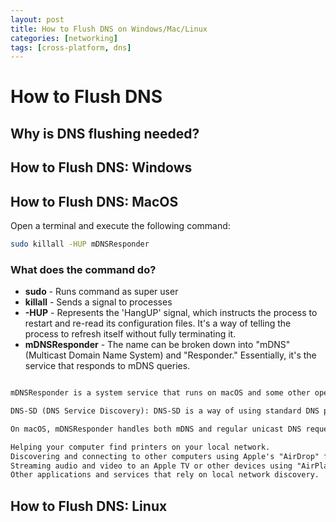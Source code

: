 ```yaml
---
layout: post
title: How to Flush DNS on Windows/Mac/Linux
categories: [networking]
tags: [cross-platform, dns]
---
```


# How to Flush DNS

## Why is DNS flushing needed?

## How to Flush DNS: Windows

## How to Flush DNS: MacOS
Open a terminal and execute the following command: 
```sh
sudo killall -HUP mDNSResponder
```
### What does the command do?
* **sudo** - Runs command as super user
* **killall** - Sends a signal to processes
* **-HUP** - Represents the 'HangUP' signal, which instructs the process to restart and re-read its configuration files. It's a way of telling the process to refresh itself without fully terminating it.
* **mDNSResponder** - The name can be broken down into "mDNS" (Multicast Domain Name System) and "Responder." Essentially, it's the service that responds to mDNS queries.  
```markdown

mDNSResponder is a system service that runs on macOS and some other operating systems. Its primary function is to facilitate the use of DNS-SD (DNS Service Discovery) and mDNS (Multicast Domain Name System) protocols.  

DNS-SD (DNS Service Discovery): DNS-SD is a way of using standard DNS programming interfaces, servers, and packet formats to browse the network for services. It's a way for devices and applications to advertise their services on a local network. When combined with mDNS, it allows for seamless service and device discovery without any centralized configuration or service.

On macOS, mDNSResponder handles both mDNS and regular unicast DNS requests. This service is essential for tasks like:  

Helping your computer find printers on your local network.
Discovering and connecting to other computers using Apple's "AirDrop" feature.
Streaming audio and video to an Apple TV or other devices using "AirPlay."
Other applications and services that rely on local network discovery.

```
## How to Flush DNS: Linux
